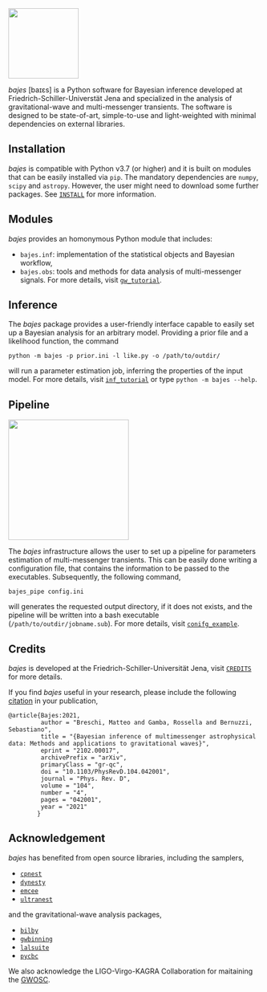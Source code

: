 <img src="https://github.com/matteobreschi/bajes/tree/stable/v0.2.2/docs/bajes.png" height=140>

*bajes* [baɪɛs] is a Python software for Bayesian inference developed at Friedrich-Schiller-Universtät Jena
and specialized in the analysis of gravitational-wave and multi-messenger transients.
The software is designed to be state-of-art, simple-to-use and light-weighted
with minimal dependencies on external libraries.

## Installation

*bajes* is compatible with Python v3.7 (or higher)
and it is built on modules that can be easily installed via `pip`.
The mandatory dependencies are `numpy`, `scipy` and `astropy`.
However, the user might need to download some further packages.
See [`INSTALL`](https://github.com/matteobreschi/bajes/tree/stable/v0.2.2/INSTALL.md) for more information.

## Modules

*bajes* provides an homonymous Python module that includes:
* `bajes.inf`: implementation of the statistical objects and Bayesian workflow,
* `bajes.obs`: tools and methods for data analysis of multi-messenger signals.
For more details, visit [`gw_tutorial`](https://github.com/matteobreschi/bajes/tree/stable/v0.2.2/docs/gw_tutorial.ipynb).

## Inference

The *bajes* package  provides a user-friendly interface capable to easily set up a
Bayesian analysis for an arbitrary model. Providing a prior file and a likelihood function, the command

    python -m bajes -p prior.ini -l like.py -o /path/to/outdir/

will run a parameter estimation job, inferring the properties of the input model.
For more details, visit [`inf_tutorial`](https://github.com/matteobreschi/bajes/tree/stable/v0.2.2/docs/inf_tutorial.ipynb)
or type `python -m bajes --help`.

## Pipeline

<img src="https://github.com/matteobreschi/bajes/tree/stable/v0.2.2/docs/pipe.png" height=240>

The *bajes*  infrastructure allows the user to set up a pipeline for parameters
estimation of multi-messenger transients.
This can be easily done writing a configuration file,
that contains the information to be passed to the executables.
Subsequently,  the following command,

    bajes_pipe config.ini

will generates the requested output directory, if it does not exists, and
the pipeline will be written into a bash executable (`/path/to/outdir/jobname.sub`).
For more details, visit [`conifg_example`](https://github.com/matteobreschi/bajes/tree/stable/v0.2.2/docs/config_example.ini).

## Credits

*bajes* is developed at the Friedrich-Schiller-Universität Jena,
visit [`CREDITS`](https://github.com/matteobreschi/bajes/tree/stable/v0.2.2/CREDITS.md) for more details.

If you find *bajes* useful in your research, please include the following [citation](https://arxiv.org/abs/2102.00017) in your publication,

    @article{Bajes:2021,
             author = "Breschi, Matteo and Gamba, Rossella and Bernuzzi, Sebastiano",
             title = "{Bayesian inference of multimessenger astrophysical data: Methods and applications to gravitational waves}",
             eprint = "2102.00017",
             archivePrefix = "arXiv",
             primaryClass = "gr-qc",
             doi = "10.1103/PhysRevD.104.042001",
             journal = "Phys. Rev. D",
             volume = "104",
             number = "4",
             pages = "042001",
             year = "2021"
            }

## Acknowledgement

*bajes* has benefited from open source libraries, including the samplers,
* [`cpnest`](https://johnveitch.github.io/cpnest/)
* [`dynesty`](https://dynesty.readthedocs.io/)
* [`emcee`](https://emcee.readthedocs.io/)
* [`ultranest`](https://johannesbuchner.github.io/UltraNest/)

and the gravitational-wave analysis packages,
* [`bilby`](https://lscsoft.docs.ligo.org/bilby/)
* [`gwbinning`](https://bitbucket.org/dailiang8/gwbinning/)
* [`lalsuite`](https://lscsoft.docs.ligo.org/lalsuite/)
* [`pycbc`](https://pycbc.org)

We also acknowledge the LIGO-Virgo-KAGRA Collaboration for maitaining the [GWOSC](https://www.gw-openscience.org).
